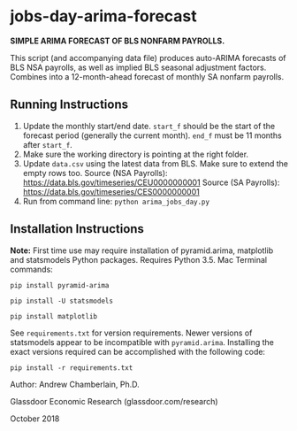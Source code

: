 # jobs-day-arima-forecast

<b>SIMPLE ARIMA FORECAST OF BLS NONFARM PAYROLLS.</b>

This script (and accompanying data file) produces auto-ARIMA forecasts of BLS NSA payrolls, as well as implied BLS seasonal adjustment factors. Combines into a 12-month-ahead forecast of monthly SA nonfarm payrolls.

## Running Instructions

1. Update the monthly start/end date. `start_f` should be the start of the forecast period (generally the current month). `end_f` must be 11 months after `start_f`.
2. Make sure the working directory is pointing at the right folder.
3. Update `data.csv` using the latest data from BLS. Make sure to extend the empty rows too.
Source (NSA Payrolls): https://data.bls.gov/timeseries/CEU0000000001
Source (SA Payrolls): https://data.bls.gov/timeseries/CES0000000001
4. Run from command line: `python arima_jobs_day.py`

## Installation Instructions

<b>Note:</b> First time use may require installation of pyramid.arima, matplotlib and statsmodels Python packages. Requires Python 3.5. Mac Terminal commands:

<code>pip install pyramid-arima</code>

<code>pip install -U statsmodels</code>

<code>pip install matplotlib</code>

See `requirements.txt` for version requirements. Newer versions of statsmodels appear to be incompatible with `pyramid.arima`. Installing the exact versions required can be accomplished with the following code:

```pip install -r requirements.txt```


Author: Andrew Chamberlain, Ph.D.

Glassdoor Economic Research (glassdoor.com/research)

October 2018